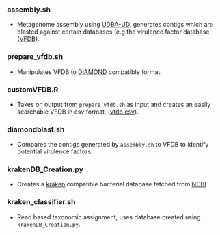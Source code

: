 
### assembly.sh
+ Metagenome assembly using [UDBA-UD](https://github.com/loneknightpy/idba), generates contigs which are blasted against certain databases (e.g the virulence factor database ([VFDB](http://www.mgc.ac.cn/VFs/)).
### prepare_vfdb.sh
+ Manipulates VFDB to [DIAMOND](https://github.com/bbuchfink/diamond) compatible format.
### customVFDB.R
+ Takes on output from `prepare_vfdb.sh` as input and creates an easily searchable VFDB  in csv format, ([vfdb.csv](https://github.com/AlfredUg/Bacterial_NGS/blob/master/vfdb/vfdb.csv)).
### diamondblast.sh
+ Compares the contigs generated by `assembly.sh` to VFDB to identify potential virulence factors.
### krakenDB_Creation.py
+ Creates a [kraken](http://ccb.jhu.edu/software/kraken/) compatible bacterial database fetched from [NCBI](https://www.ncbi.nlm.nih.gov/genome/microbes/) 
### kraken_classifier.sh
+ Read based taxonomic assignment, uses database created using `krakenDB_Creation.py`. 

